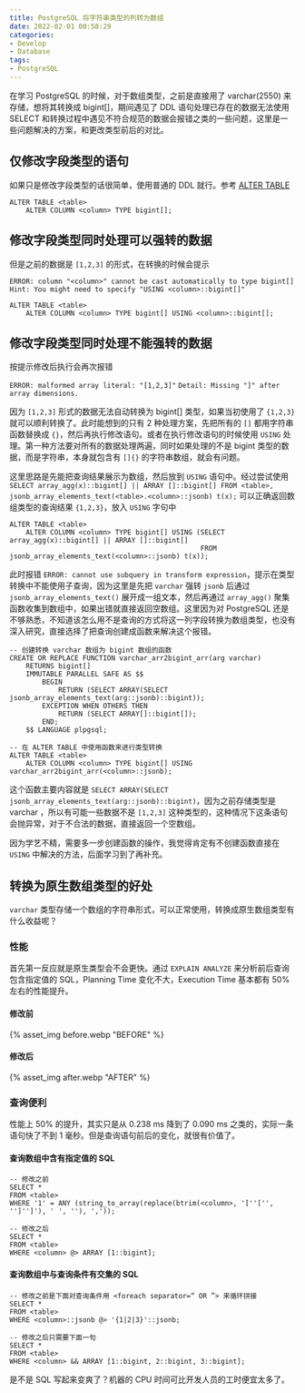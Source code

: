 ```yaml
---
title: PostgreSQL 将字符串类型的列转为数组
date: 2022-02-01 00:58:29
categories:
- Develop
- Database
tags:
- PostgreSQL
---
```


在学习 PostgreSQL 的时候，对于数组类型，之前是直接用了 varchar(2550) 来存储，想将其转换成 bigint[]，期间遇见了 DDL
语句处理已存在的数据无法使用 SELECT 和转换过程中遇见不符合规范的数据会报错之类的一些问题，这里是一些问题解决的方案，和更改类型前后的对比。

## 仅修改字段类型的语句
如果只是修改字段类型的话很简单，使用普通的 DDL 就行。参考 [ALTER TABLE](https://www.postgresql.org/docs/current/sql-altertable.html)
```PostgreSQL
ALTER TABLE <table>
    ALTER COLUMN <column> TYPE bigint[];
```

<!--more-->

## 修改字段类型同时处理可以强转的数据
但是之前的数据是 `[1,2,3]` 的形式，在转换的时候会提示

`ERROR: column "<column>" cannot be cast automatically to type bigint[]` `Hint: You might need to specify "USING <column>::bigint[]"`

```PostgreSQL
ALTER TABLE <table>
    ALTER COLUMN <column> TYPE bigint[] USING <column>::bigint[];
```

## 修改字段类型同时处理不能强转的数据
按提示修改后执行会再次报错

`ERROR: malformed array literal: "[1,2,3]"` `Detail: Missing "]" after array dimensions.`

因为 `[1,2,3]` 形式的数据无法自动转换为 bigint[] 类型，如果当初使用了 `{1,2,3}` 就可以顺利转换了。此时能想到的只有 2 种处理方案，先把所有的
`[]` 都用字符串函数替换成 `{}`，然后再执行修改语句。或者在执行修改语句的时候使用 `USING` 处理。第一种方法要对所有的数据处理两遍，同时如果处理的不是
bigint 类型的数据，而是字符串，本身就包含有 `[]{}` 的字符串数组，就会有问题。

这里思路是先能把查询结果展示为数组，然后放到 `USING` 语句中。经过尝试使用
`SELECT array_agg(x)::bigint[] || ARRAY []::bigint[] FROM <table>, jsonb_array_elements_text(<table>.<column>::jsonb) t(x);`
可以正确返回数组类型的查询结果 `{1,2,3}`，放入 `USING` 字句中

```PostgreSQL
ALTER TABLE <table>
    ALTER COLUMN <column> TYPE bigint[] USING (SELECT array_agg(x)::bigint[] || ARRAY []::bigint[]
                                               FROM jsonb_array_elements_text(<column>::jsonb) t(x));
```

此时报错 `ERROR: cannot use subquery in transform expression`，提示在类型转换中不能使用子查询，因为这里是先把 `varchar` 强转 `jsonb`
后通过 `jsonb_array_elements_text()` 展开成一组文本，然后再通过 `array_agg()` 聚集函数收集到数组中，如果出错就直接返回空数组。这里因为对
PostgreSQL 还是不够熟悉，不知道该怎么用不是查询的方式将这一列字段转换为数组类型，也没有深入研究，直接选择了把查询创建成函数来解决这个报错。

```PostgreSQL
-- 创建转换 varchar 数组为 bigint 数组的函数
CREATE OR REPLACE FUNCTION varchar_arr2bigint_arr(arg varchar)
    RETURNS bigint[]
    IMMUTABLE PARALLEL SAFE AS $$
        BEGIN
            RETURN (SELECT ARRAY(SELECT jsonb_array_elements_text(arg::jsonb)::bigint));
        EXCEPTION WHEN OTHERS THEN
            RETURN (SELECT ARRAY[]::bigint[]);
        END;
    $$ LANGUAGE plpgsql;

-- 在 ALTER TABLE 中使用函数来进行类型转换
ALTER TABLE <table>
    ALTER COLUMN <column> TYPE bigint[] USING varchar_arr2bigint_arr(<column>::jsonb);
```

这个函数主要内容就是 `SELECT ARRAY(SELECT jsonb_array_elements_text(arg::jsonb)::bigint)`，因为之前存储类型是 varchar
，所以有可能一些数据不是 `[1,2,3]` 这种类型的，这种情况下这条语句会抛异常，对于不合法的数据，直接返回一个空数组。

因为学艺不精，需要多一步创建函数的操作，我觉得肯定有不创建函数直接在 `USING` 中解决的方法，后面学习到了再补充。

## 转换为原生数组类型的好处
`varchar` 类型存储一个数组的字符串形式，可以正常使用，转换成原生数组类型有什么收益呢？

### 性能
首先第一反应就是原生类型会不会更快。通过 `EXPLAIN ANALYZE` 来分析前后查询包含指定值的 SQL，Planning Time 变化不大，Execution Time
基本都有 50% 左右的性能提升。

#### 修改前
{% asset_img before.webp "BEFORE" %}

#### 修改后
{% asset_img after.webp "AFTER" %}

### 查询便利
性能上 50% 的提升，其实只是从 0.238 ms 降到了 0.090 ms 之类的，实际一条语句快了不到 1 毫秒。但是查询语句前后的变化，就很有价值了。

#### 查询数组中含有指定值的 SQL

```PostgreSQL
-- 修改之前
SELECT *
FROM <table>
WHERE '1' = ANY (string_to_array(replace(btrim(<column>, '[''['', '']'']'), ' ', ''), ','));

-- 修改之后
SELECT *
FROM <table>
WHERE <column> @> ARRAY [1::bigint];
```

#### 查询数组中与查询条件有交集的 SQL

```PostgreSQL
-- 修改之前是下面对查询条件用 <foreach separator=“ OR ”> 来循环拼接
SELECT *
FROM <table>
WHERE <column>::jsonb @> '{1|2|3}'::jsonb;

-- 修改之后只需要下面一句
SELECT *
FROM <table>
WHERE <column> && ARRAY [1::bigint, 2::bigint, 3::bigint];
```

是不是 SQL 写起来变爽了？机器的 CPU 时间可比开发人员的工时便宜太多了。
